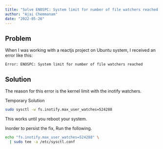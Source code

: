 ```yaml
---
title: "Solve ENOSPC: System limit for number of file watchers reached Error"
author: "Ajai Chemmanam"
date: "2022-05-26"
---
```


## Problem

When I was working with a reactjs project on Ubuntu system, I received an error like this:

```
Error: ENOSPC: System limit for number of file watchers reached
```

## Solution

The reason for this error is the kernel limit with the inotify watchers.

Temporary Solution

```bash
sudo sysctl -w fs.inotify.max_user_watches=524288
```

This works until you reboot your system.

Inorder to persist the fix, Run the following.

```bash
echo "fs.inotify.max_user_watches=524288" \
  | sudo tee -a /etc/sysctl.conf
```
